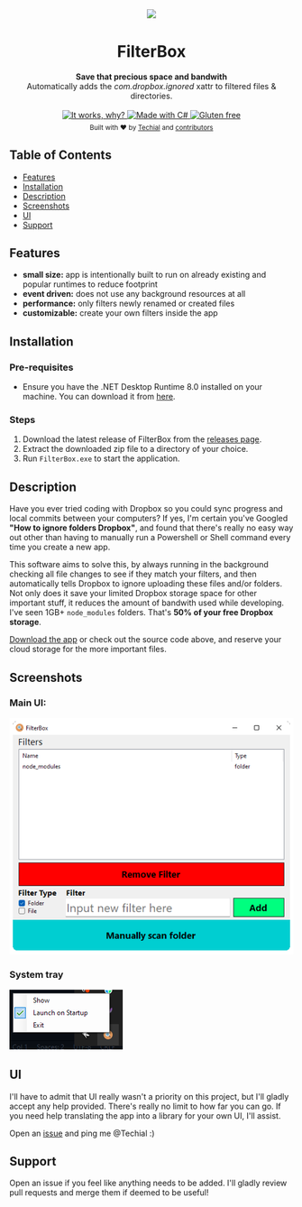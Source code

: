 <div align="center">
  <img src="Images/FilterBox.ico"/>
  <h1>FilterBox</h1>
</div>

<div align="center">
  <strong>Save that precious space and bandwith</strong>
</div>
<div align="center">
  Automatically adds the <i>com.dropbox.ignored</i> xattr to filtered files & directories.
</div>

<br />

<div align="center">
  <!-- It works, why? -->
  <a href="https://github.com/Techial/FilterBox">
    <img src="https://forthebadge.com/images/badges/it-works-why.svg"
      alt="It works, why?" />
  </a>
  <!-- C# -->
  <a href="https://docs.microsoft.com/en-us/dotnet/csharp/">
    <img src="https://forthebadge.com/images/badges/made-with-c-sharp.svg"
      alt="Made with C#" />
  </a>
  <!-- Gluten free -->
  <a href="https://github.com/Techial/FilterBox/releases/latest">
    <img src="https://forthebadge.com/images/badges/gluten-free.svg"
      alt="Gluten free" />
  </a>
</div>

<div align="center">
  <sub>Built with ❤︎ by
  <a href="https://github.com/Techial">Techial</a> and
  <a href="https://github.com/Techial/FilterBox/graphs/contributors">
    contributors
  </a>
</div>

## Table of Contents

- [Features](#features)
- [Installation](#installation)
- [Description](#description)
- [Screenshots](#screenshots)
- [UI](#ui)
- [Support](#support)

## Features

- **small size:** app is intentionally built to run on already existing and popular runtimes to reduce footprint
- **event driven:** does not use any background resources at all
- **performance:** only filters newly renamed or created files
- **customizable:** create your own filters inside the app

## Installation

### Pre-requisites

- Ensure you have the .NET Desktop Runtime 8.0 installed on your machine. You can download it from [here](https://dotnet.microsoft.com/download/dotnet/8.0).

### Steps

1. Download the latest release of FilterBox from the [releases page](https://github.com/Techial/FilterBox/releases/latest).
2. Extract the downloaded zip file to a directory of your choice.
3. Run `FilterBox.exe` to start the application.

## Description

Have you ever tried coding with Dropbox so you could sync progress and local commits between your computers?
If yes, I'm certain you've Googled **"How to ignore folders Dropbox"**, and found that there's really no easy way out other than having to manually run a Powershell or Shell command every time you create a new app.

This software aims to solve this, by always running in the background checking all file changes to see if they match your filters, and then automatically tells Dropbox to ignore uploading these files and/or folders.
Not only does it save your limited Dropbox storage space for other important stuff, it reduces the amount of bandwith used while developing. I've seen 1GB+ `node_modules` folders. That's **50% of your free Dropbox storage**.

[Download the app](https://github.com/Techial/FilterBox/releases/latest) or check out the source code above, and reserve your cloud storage for the more important files.

## Screenshots

### Main UI:

![FilterBox UI](/Images/FilterBox.png)

### System tray

![System Tray Menu](/Images/SystemTray.png)

## UI

I'll have to admit that UI really wasn't a priority on this project, but I'll gladly accept any help provided. There's really no limit to how far you can go. If you need help translating the app into a library for your own UI, I'll assist.

Open an [issue](https://github.com/Techial/FilterBox/issues/new) and ping me @Techial :)

## Support

Open an issue if you feel like anything needs to be added. I'll gladly review pull requests and merge them if deemed to be useful!
